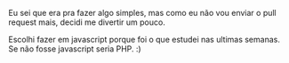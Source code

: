 Eu sei que era pra fazer algo simples, mas como eu não vou enviar o pull request mais, decidi me divertir um pouco.

Escolhi fazer em javascript porque foi o que estudei nas ultimas semanas. Se não fosse javascript seria PHP. :)